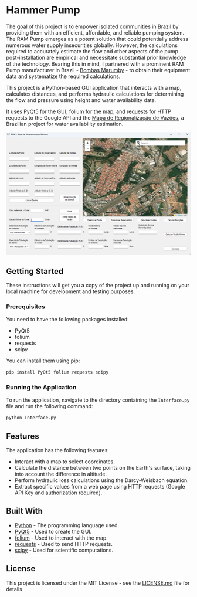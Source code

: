 # Hammer Pump

The goal of this project is to empower isolated communities in Brazil by providing them with an efficient, affordable, and reliable pumping system. The RAM Pump emerges as a potent solution that could potentially address numerous water supply insecurities globally. However, the calculations required to accurately estimate the flow and other aspects of the pump post-installation are empirical and necessitate substantial prior knowledge of the technology. Bearing this in mind, I partnered with a prominent RAM Pump manufacturer in Brazil -  [Bombas Marumby](https://www.marumbybombas.com.br/) - to obtain their equipment data and systematize the required calculations.

This project is a Python-based GUI application that interacts with a map, calculates distances, and performs hydraulic calculations for determining the flow and pressure using height and water availability data. 

It uses PyQt5 for the GUI, folium for the map, and requests for HTTP requests to the Google API and the [Mapa de Regionalização de Vazões](http://www.leb.esalq.usp.br/leb/wolff/rv/), a Brazilian project for water availability estimation.

![alt text](image.png)

## Getting Started

These instructions will get you a copy of the project up and running on your local machine for development and testing purposes.

### Prerequisites

You need to have the following packages installed:

- PyQt5
- folium
- requests
- scipy

You can install them using pip:

```python
pip install PyQt5 folium requests scipy
```

### Running the Application

To run the application, navigate to the directory containing the `Interface.py` file and run the following command:

```python
python Interface.py
```

## Features

The application has the following features:

- Interact with a map to select coordinates.
- Calculate the distance between two points on the Earth's surface, taking into account the difference in altitude.
- Perform hydraulic loss calculations using the Darcy-Weisbach equation.
- Extract specific values from a web page using HTTP requests (Google API Key and authorization required).

## Built With

- [Python](https://www.python.org/) - The programming language used.
- [PyQt5](https://www.riverbankcomputing.com/software/pyqt/intro) - Used to create the GUI.
- [folium](https://python-visualization.github.io/folium/) - Used to interact with the map.
- [requests](https://requests.readthedocs.io/en/master/) - Used to send HTTP requests.
- [scipy](https://www.scipy.org/) - Used for scientific computations.

## License

This project is licensed under the MIT License - see the [LICENSE.md](LICENSE.md) file for details